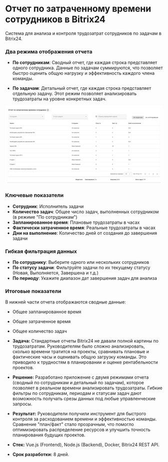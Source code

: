 # Отчет по затраченному времени сотрудников в Bitrix24

Система для анализа и контроля трудозатрат сотрудников по задачам в Bitrix24.

### Два режима отображения отчета

- **По сотрудникам**: Сводный отчет, где каждая строка представляет одного сотрудника. Данные по задачам суммируются, что позволяет быстро оценить общую нагрузку и эффективность каждого члена команды.

- **По задачам**: Детальный отчет, где каждая строка представляет отдельную задачу. Этот режим позволяет анализировать трудозатраты на уровне конкретных задач.

![Пример отчета](src/img/sample.png)

### Ключевые показатели

- **Сотрудник**: Исполнитель задачи
- **Количество задач**: Общее число задач, выполненных сотрудником (в режиме "По сотрудникам")
- **Запланированное время**: Плановые трудозатраты в часах
- **Фактически затраченное время**: Реальные трудозатраты в часах
- **Дни на выполнение**: Количество дней от создания до завершения задачи

### Гибкая фильтрация данных

- **По сотруднику**: Выберите одного или нескольких сотрудников
- **По статусу задачи**: Фильтруйте задачи по их текущему статусу (Новая, Выполняется, Завершена и т.д.)
- **По периоду**: Укажите диапазон дат завершения задач для анализа

### Итоговые показатели

В нижней части отчета отображаются сводные данные:

- Общее запланированное время
- Общее затраченное время
- Общее количество задач

- **Задача:** Стандартные отчеты Bitrix24 не давали полной картины по трудозатратам. Руководителям было сложно анализировать, сколько времени тратится на проекты, сравнивать плановые и фактические часы и оценивать общую загрузку команды. Это приводило к трудностям в планировании и оценке рентабельности проектов.

- **Решение:** Разработано приложение с двумя режимами отчета (сводный по сотрудникам и детальный по задачам), которое позволяет в реальном времени анализировать трудозатраты. Гибкие фильтры по сотрудникам, периодам и статусам задач дают возможность получать срезы данных под любые управленческие запросы.

- **Результат:** Руководители получили инструмент для быстрого контроля за расходованием времени и эффективностью команды. Сравнение "план/факт" стало прозрачным, что помогло оптимизировать распределение ресурсов и улучшить точность планирования будущих проектов.

- **Стек:** Vue.js (Frontend), Node.js (Backend), Docker, Bitrix24 REST API.
- **Срок разработки:** 8 дней.
